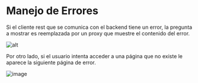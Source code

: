 # Manejo de Errores

Si el cliente rest que se comunica con el backend tiene un error, la pregunta a mostrar es reemplazada por un proxy que muestre el contenido del error. 


![alt](https://i.imgur.com/X8vNtgD.png)

Por otro lado, si el usuario intenta acceder a una página que no existe le aparece la siguiente página de error.

![image](https://user-images.githubusercontent.com/10118909/146098088-2aae21ad-8c6f-45e5-8e44-4525e56447cb.png)
